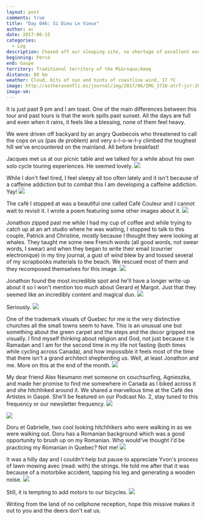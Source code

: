 ```yaml
---
layout: post
comments: true
title: "Day 046: Si Dieu Le Vieux"
author: ac
date: 2017-06-15
categories:
  - Log
description: Chased off our sleeping site, no shortage of excellent encounters, hilliest turf since Cape Spear et plus.
beginning: Percé
end: Gaspe
territory: Traditional territory of the Mi&rsquo;kmaq 
distance: 89 km
weather: Cloud, bits of sun and hints of coastline wind, 17 ºC
image: http://astheravenfli.es/journal/img/2017/06/IMG_3710-atrf-jcr-2000-web.jpg
image-sm:
---
```


It is just past 9 pm and I am toast. One of the main differences between this tour and past tours is that the work spills past sunset. All the days are full and even when it rains, it feels like a blessing, none of them feel heavy. 

We were driven off backyard by an angry Quebecois who threatened to call the cops on us (pas de problem) and very s-l-o-w-l-y climbed the toughest hill we've encountered on the mainland. All before breakfast!

Jacques met us at our picnic table and we talked for a while about his own solo cycle touring experiences. He seemed lovely. 
<img src="http://astheravenfli.es/journal/img/2017/06/IMG_9570-atrf-ac-2000-web.jpg">

While I don't feel tired, I feel sleepy all too often lately and it isn't because of a caffeine addiction but to combat this I am developing a caffeine addiction. Yay!
<img src="http://astheravenfli.es/journal/img/2017/06/IMG_9573-atrf-ac-2000-web.jpg">

The café I stopped at was a beautiful one called Café Couleur and I cannot wait to revisit it. I wrote a poem featuring some other images about it.
<img src="http://astheravenfli.es/journal/img/2017/06/IMG_9577-atrf-ac-2000-web.jpg">

Jonathon zipped past me while I had my cup of coffee and while trying to catch up at an art studio where he was waiting, I stopped to talk to this couple, Patrick and Christine, mostly because I thought they were looking at whales. They taught me some new French words (all good words, not swear words, I swear) and when they began to write their email (courrier electronique) in my tiny journal, a gust of wind blew by and tossed several of my scrapbooks materials to the beach. We rescued most of them and they recomposed themselves for this image.
<img src="http://astheravenfli.es/journal/img/2017/06/IMG_9581-atrf-ac-2000-web.jpg">

Jonathon found the most incredible spot and he'll have a longer write-up about it so I won't mention too much about Gerard et Margot. Just that they seemed like an incredibly content and magical duo.
<img src="http://astheravenfli.es/journal/img/2017/06/IMG_9584-atrf-ac-2000-web.jpg">

Seriously.
<img src="http://astheravenfli.es/journal/img/2017/06/IMG_9593-atrf-ac-2000-web.jpg">

One of the trademark visuals of Quebec for me is the very distinctive churches all the small towns seem to have. This is an unusual one but something about the green carpet and the steps and the decor gripped me visually. I find myself thinking about religion and God, not just because it is Ramadan and I am for the second time in my life not fasting (both times while cycling across Canada), and how impossible it feels most of the time that there isn't a grand architect shepherding us. Well, at least Jonathon and me. More on this at the end of the month.
<img src="http://astheravenfli.es/journal/img/2017/06/IMG_9601-atrf-ac-2000-web.jpg">

My dear friend Alex Neumann met someone on couchsurfing, Agnieszka, and made her promise to find me somewhere in Canada as I biked across it and she hitchhiked around it. We shared a marvellous time at the Café des Artistes in Gaspé. She'll be featured on our Podcast No. 2, stay tuned to this frequency or our newsletter frequency.
<img src="http://astheravenfli.es/journal/img/2017/06/IMG_9604-atrf-ac-2000-web.jpg">

<img src="http://astheravenfli.es/journal/img/2017/06/IMG_9616-atrf-ac-2000-web.jpg">

Doru et Gabrielle, two cool looking hitchhikers who were walking in as we were walking out. Doru has a Romanian background which was a good opportunity to brush up on my Romanian. Who would've thought I'd be practicing my Romanian in Quebec? Not me! 
<img src="http://astheravenfli.es/journal/img/2017/06/IMG_9607-atrf-ac-2000-web.jpg">

It was a hilly day and I couldn't help but pause to appreciate Yvon's process of lawn mowing avec (read: with) the strings. He told me after that it was because of a motorbike accident, tapping his leg and generating a wooden noise. 
<img src="http://astheravenfli.es/journal/img/2017/06/IMG_9619-atrf-ac-2000-web.jpg">

Still, it is tempting to add motors to our bicycles. 
<img src="http://astheravenfli.es/journal/img/2017/06/IMG_9621-atrf-ac-2000-web.jpg">

Writing from the land of no cellphone reception, hope this missive makes it out to you and the deers don't eat us. 

